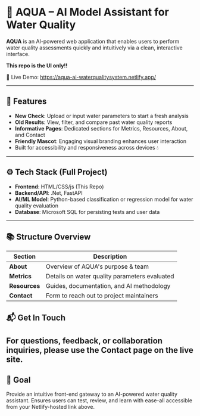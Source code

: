 # 🌊 AQUA – AI Model Assistant for Water Quality

**AQUA** is an AI-powered web application that enables users to perform water quality assessments quickly and intuitively via a clean, interactive interface.

**This repo is the UI only!!**

🔗 Live Demo: https://aqua-ai-waterqualitysystem.netlify.app/

---

## 🚀 Features

- **New Check**: Upload or input water parameters to start a fresh analysis
- **Old Results**: View, filter, and compare past water quality reports
- **Informative Pages**: Dedicated sections for Metrics, Resources, About, and Contact
- **Friendly Mascot**: Engaging visual branding enhances user interaction
- Built for accessibility and responsiveness across devices 💧

---

## ⚙️ Tech Stack (Full Project)

- **Frontend**: HTML/CSS/js (This Repo)
- **Backend/API**: .Net, FastAPI
- **AI/ML Model**: Python-based classification or regression model for water quality evaluation
- **Database**: Microsoft SQL for persisting tests and user data

---

## 📚 Structure Overview

| Section     | Description                                   |
|-------------|-----------------------------------------------|
| **About**   | Overview of AQUA's purpose & team             |
| **Metrics** | Details on water quality parameters evaluated |
| **Resources** | Guides, documentation, and AI methodology   |
| **Contact** | Form to reach out to project maintainers      |

## 📬 Get In Touch
For questions, feedback, or collaboration inquiries, please use the **Contact** page on the live site.
---
## 🎯 Goal
Provide an intuitive front-end gateway to an AI-powered water quality assistant. Ensures users can test, review, and learn with ease-all accessible from your Netlify-hosted link above.

